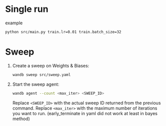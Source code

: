 

# Single run
example
```bash
python src/main.py train.lr=0.01 train.batch_size=32
```


# Sweep
1. Create a sweep on Weights & Biases:
    ```bash
    wandb sweep src/sweep.yaml
    ```
2. Start the sweep agent:
    ```bash
    wandb agent --count <max_iter> <SWEEP_ID>
    ```


    Replace `<SWEEP_ID>` with the actual sweep ID returned from the previous command.
    Replace `<max_iter>` with the maximum number of iterations you want to run. (early_terminate in yaml did not work at least in bayes method)

